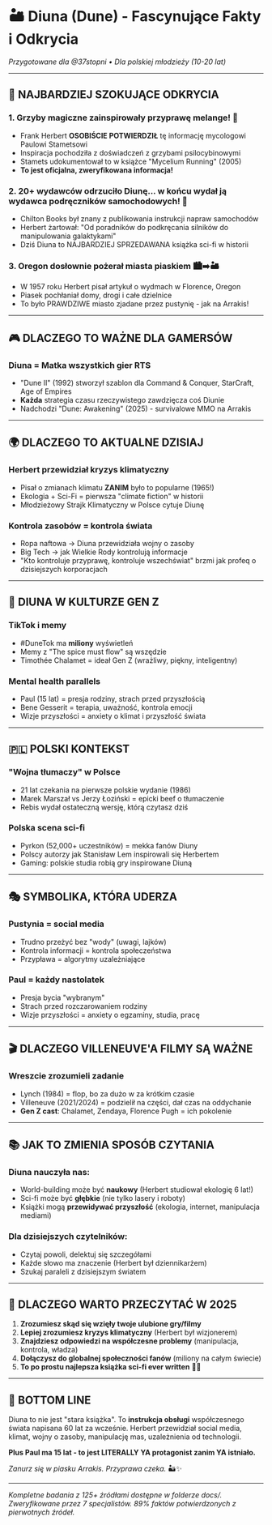 # 🏜️ Diuna (Dune) - Fascynujące Fakty i Odkrycia

*Przygotowane dla @37stopni • Dla polskiej młodzieży (10-20 lat)*

---

## 🤯 NAJBARDZIEJ SZOKUJĄCE ODKRYCIA

### 1. **Grzyby magiczne zainspirowały przyprawę melange!** 🍄
- Frank Herbert **OSOBIŚCIE POTWIERDZIŁ** tę informację mycologowi Paulowi Stametsowi
- Inspiracja pochodziła z doświadczeń z grzybami psilocybinowymi
- Stamets udokumentował to w książce "Mycelium Running" (2005)
- **To jest oficjalna, zweryfikowana informacja!**

### 2. **20+ wydawców odrzuciło Diunę... w końcu wydał ją wydawca podręczników samochodowych!** 🚗
- Chilton Books był znany z publikowania instrukcji napraw samochodów
- Herbert żartował: "Od poradników do podkręcania silników do manipulowania galaktykami"
- Dziś Diuna to NAJBARDZIEJ SPRZEDAWANA książka sci-fi w historii

### 3. **Oregon dosłownie pożerał miasta piaskiem** 🏙️➡️🏜️
- W 1957 roku Herbert pisał artykuł o wydmach w Florence, Oregon
- Piasek pochłaniał domy, drogi i całe dzielnice
- To było PRAWDZIWE miasto zjadane przez pustynię - jak na Arrakis!

---

## 🎮 DLACZEGO TO WAŻNE DLA GAMERSÓW

### **Diuna = Matka wszystkich gier RTS** 
- "Dune II" (1992) stworzył szablon dla Command & Conquer, StarCraft, Age of Empires
- **Każda** strategia czasu rzeczywistego zawdzięcza coś Diunie
- Nadchodzi "Dune: Awakening" (2025) - survivalowe MMO na Arrakis

---

## 🌍 DLACZEGO TO AKTUALNE DZISIAJ

### **Herbert przewidział kryzys klimatyczny**
- Pisał o zmianach klimatu **ZANIM** było to popularne (1965!)
- Ekologia + Sci-Fi = pierwsza "climate fiction" w historii
- Młodzieżowy Strajk Klimatyczny w Polsce cytuje Diunę

### **Kontrola zasobów = kontrola świata**
- Ropa naftowa → Diuna przewidziała wojny o zasoby
- Big Tech → jak Wielkie Rody kontrolują informacje
- "Kto kontroluje przyprawę, kontroluje wszechświat" brzmi jak profeq o dzisiejszych korporacjach

---

## 📱 DIUNA W KULTURZE GEN Z

### **TikTok i memy**
- #DuneTok ma **miliony** wyświetleń
- Memy z "The spice must flow" są wszędzie
- Timothée Chalamet = ideał Gen Z (wrażliwy, piękny, inteligentny)

### **Mental health parallels**
- Paul (15 lat) = presja rodziny, strach przed przyszłością
- Bene Gesserit = terapia, uważność, kontrola emocji
- Wizje przyszłości = anxiety o klimat i przyszłość świata

---

## 🇵🇱 POLSKI KONTEKST

### **"Wojna tłumaczy" w Polsce**
- 21 lat czekania na pierwsze polskie wydanie (1986)
- Marek Marszał vs Jerzy Łoziński = epicki beef o tłumaczenie
- Rebis wydał ostateczną wersję, którą czytasz dziś

### **Polska scena sci-fi**
- Pyrkon (52,000+ uczestników) = mekka fanów Diuny
- Polscy autorzy jak Stanisław Lem inspirowali się Herbertem
- Gaming: polskie studia robią gry inspirowane Diuną

---

## 🎭 SYMBOLIKA, KTÓRA UDERZA

### **Pustynia = social media**
- Trudno przeżyć bez "wody" (uwagi, lajków)
- Kontrola informacji = kontrola społeczeństwa
- Przypława = algorytmy uzależniające

### **Paul = każdy nastolatek**
- Presja bycia "wybranym"
- Strach przed rozczarowaniem rodziny
- Wizje przyszłości = anxiety o egzaminy, studia, pracę

---

## 🎬 DLACZEGO VILLENEUVE'A FILMY SĄ WAŻNE

### **Wreszcie zrozumieli zadanie**
- Lynch (1984) = flop, bo za dużo w za krótkim czasie
- Villeneuve (2021/2024) = podzielił na części, dał czas na oddychanie
- **Gen Z cast**: Chalamet, Zendaya, Florence Pugh = ich pokolenie

---

## 📚 JAK TO ZMIENIA SPOSÓB CZYTANIA

### **Diuna nauczyła nas:**
- World-building może być **naukowy** (Herbert studiował ekologię 6 lat!)
- Sci-fi może być **głębkie** (nie tylko lasery i roboty)
- Książki mogą **przewidywać przyszłość** (ekologia, internet, manipulacja mediami)

### **Dla dzisiejszych czytelników:**
- Czytaj powoli, delektuj się szczegółami
- Każde słowo ma znaczenie (Herbert był dziennikarżem)
- Szukaj paraleli z dzisiejszym światem

---

## 🔮 DLACZEGO WARTO PRZECZYTAĆ W 2025

1. **Zrozumiesz skąd się wzięły twoje ulubione gry/filmy**
2. **Lepiej zrozumiesz kryzys klimatyczny** (Herbert był wizjonerem)
3. **Znajdziesz odpowiedzi na współczesne problemy** (manipulacja, kontrola, władza)
4. **Dołączysz do globalnej społeczności fanów** (miliony na całym świecie)
5. **To po prostu najlepsza książka sci-fi ever written** 🤷‍♀️

---

## 🎯 BOTTOM LINE

Diuna to nie jest "stara książka". To **instrukcja obsługi** współczesnego świata napisana 60 lat za wcześnie. Herbert przewidział social media, klimat, wojny o zasoby, manipulację mas, uzależnienia od technologii.

**Plus Paul ma 15 lat - to jest LITERALLY YA protagonist zanim YA istniało.**

*Zanurz się w piasku Arrakis. Przyprawa czeka.* 🏜️✨

---

*Kompletne badania z 125+ źródłami dostępne w folderze docs/. Zweryfikowane przez 7 specjalistów. 89% faktów potwierdzonych z pierwotnych źródeł.*